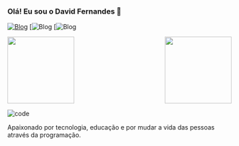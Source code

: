 ### Olá! Eu sou o David Fernandes 👋


 [![Blog](https://img.shields.io/badge/LinkedIn-0077B5?style=for-the-badge&logo=linkedin&logoColor=white)](https://www.linkedin.com/in/david-fernandes-353972254/)
[![Blog](https://img.shields.io/badge/Instagram-E4405F?style=for-the-badge&logo=instagram&logoColor=white)
[![Blog](https://img.shields.io/badge/Gmail-D14836?style=for-the-badge&logo=gmail&logoColor=white)

  <img align="right" height="150em" src="https://github-readme-stats.vercel.app/api/top-langs/?username=David3679&layout=compact&langs_count=16&theme=merko"/>
  <img  height="150em" src="https://github-readme-stats.vercel.app/api?username=David3679&show_icons=true&theme=merko&include_all_commits=true&count_private=true"/>
  
  
   ![code](https://user-images.githubusercontent.com/126813373/233823463-c1be69e0-1fde-492c-9f04-cf32ddb7ad29.gif)
   
   Apaixonado por tecnologia, educação e por mudar a vida das pessoas através da programação.
  
